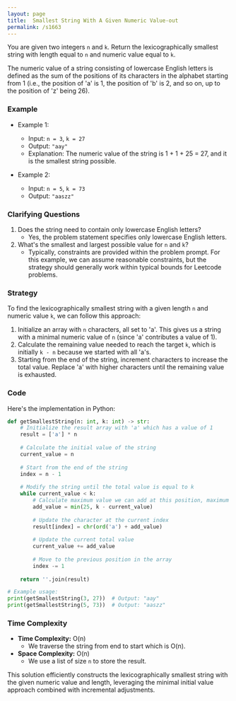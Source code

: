 ```yaml
---
layout: page
title:  Smallest String With A Given Numeric Value-out
permalink: /s1663
---
```

You are given two integers `n` and `k`. Return the lexicographically smallest string with length equal to `n` and numeric value equal to `k`.

The numeric value of a string consisting of lowercase English letters is defined as the sum of the positions of its characters in the alphabet starting from 1 (i.e., the position of 'a' is 1, the position of 'b' is 2, and so on, up to the position of 'z' being 26).

### Example
- Example 1:
    - Input: `n = 3`, `k = 27`
    - Output: `"aay"`
    - Explanation: The numeric value of the string is 1 + 1 + 25 = 27, and it is the smallest string possible.
  
- Example 2:
    - Input: `n = 5`, `k = 73`
    - Output: `"aaszz"`

### Clarifying Questions
1. Does the string need to contain only lowercase English letters?
   - Yes, the problem statement specifies only lowercase English letters.
2. What's the smallest and largest possible value for `n` and `k`?
   - Typically, constraints are provided within the problem prompt. For this example, we can assume reasonable constraints, but the strategy should generally work within typical bounds for Leetcode problems.

### Strategy
To find the lexicographically smallest string with a given length `n` and numeric value `k`, we can follow this approach:

1. Initialize an array with `n` characters, all set to 'a'. This gives us a string with a minimal numeric value of `n` (since 'a' contributes a value of 1).
2. Calculate the remaining value needed to reach the target `k`, which is initially `k - n` because we started with all 'a's.
3. Starting from the end of the string, increment characters to increase the total value. Replace 'a' with higher characters until the remaining value is exhausted.

### Code
Here's the implementation in Python:

```python
def getSmallestString(n: int, k: int) -> str:
    # Initialize the result array with 'a' which has a value of 1
    result = ['a'] * n
    
    # Calculate the initial value of the string
    current_value = n
    
    # Start from the end of the string
    index = n - 1
    
    # Modify the string until the total value is equal to k
    while current_value < k:
        # Calculate maximum value we can add at this position, maximum is 25 ('z' - 'a')
        add_value = min(25, k - current_value)
        
        # Update the character at the current index
        result[index] = chr(ord('a') + add_value)
        
        # Update the current total value
        current_value += add_value
        
        # Move to the previous position in the array
        index -= 1
    
    return ''.join(result)

# Example usage:
print(getSmallestString(3, 27))  # Output: "aay"
print(getSmallestString(5, 73))  # Output: "aaszz"
```

### Time Complexity
- **Time Complexity:** O(n) 
  - We traverse the string from end to start which is O(n).
- **Space Complexity:** O(n)
  - We use a list of size `n` to store the result.

This solution efficiently constructs the lexicographically smallest string with the given numeric value and length, leveraging the minimal initial value approach combined with incremental adjustments.